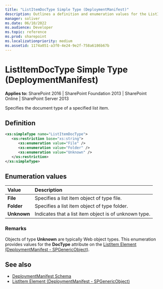 ```yaml
---
title: "ListItemDocType Simple Type (DeploymentManifest)"
description: Outlines a definition and enumeration values for the ListItemDocType Simple Type (DeploymentManifest) in Sharepoint.
manager: soliver
ms.date: 06/10/2022
ms.audience: Developer
ms.topic: reference
ms.prod: sharepoint
ms.localizationpriority: medium
ms.assetid: 1174a051-a3f0-4e24-9e2f-758a6186b67b
---
```


# ListItemDocType Simple Type (DeploymentManifest)

**Applies to:** SharePoint 2016 | SharePoint Foundation 2013 | SharePoint Online | SharePoint Server 2013 
  
Specifies the document type of a specified list item.

## Definition

```XML
<xs:simpleType name="ListItemDocType">
   <xs:restriction base="xs:string">
      <xs:enumeration value="File" />
      <xs:enumeration value="Folder" />
      <xs:enumeration value="Unknown" />
   </xs:restriction>
</xs:simpleType>

```

## Enumeration values

|**Value**|**Description**|
|:-----|:-----|
|**File** <br/> |Specifies a list item object of type file.  <br/> |
|**Folder** <br/> |Specifies a list item object of type folder.  <br/> |
|**Unknown** <br/> |Indicates that a list item object is of unknown type.  <br/> |
   
### Remarks

Objects of type **Unknown** are typically Web object types. This enumeration provides values for the **DocType** attribute on the [ListItem Element (DeploymentManifest - SPGenericObject)](listitem-element-deploymentmanifestspgenericobject.md).
  
## See also

- [DeploymentManifest Schema](deploymentmanifest-schema.md)
- [ListItem Element (DeploymentManifest - SPGenericObject)](listitem-element-deploymentmanifestspgenericobject.md)

